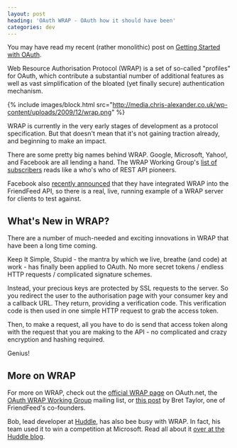 ```yaml
---
layout: post
heading: 'OAuth WRAP - OAuth how it should have been'
categories: dev
---
```


You may have read my recent (rather monolithic) post on [Getting Started with OAuth](http://www.chris-alexander.co.uk/1750).

Web Resource Authorisation Protocol (WRAP) is a set of so-called "profiles" for OAuth, which contribute a substantial number of additional features as well as vast simplification of the bloated (yet finally secure) authentication mechanism.

{% include images/block.html src="http://media.chris-alexander.co.uk/wp-content/uploads/2009/12/wrap.png" %}

WRAP is currently in the very early stages of development as a protocol specification. But that doesn't mean that it's not gaining traction already, and beginning to make an impact.

There are some pretty big names behind WRAP. Google, Microsoft, Yahoo!, and Facebook are all lending a hand. The WRAP Working Group's [list of subscribers](http://groups.google.com/group/oauth-wrap-wg/members) reads like a who's who of REST API pioneers.

Facebook also [recently announced](http://developers.facebook.com/news.php?blog=1&amp;story=350) that they have integrated WRAP into the FriendFeed API, so there is a real, live, running example of a WRAP server for clients to test against.

## What's New in WRAP?

There are a number of much-needed and exciting innovations in WRAP that have been a long time coming.

Keep It Simple, Stupid - the mantra by which we live, breathe (and code) at work - has finally been applied to OAuth. No more secret tokens / endless HTTP requests / complicated signature schemes.

Instead, your precious keys are protected by SSL requests to the server. So you redirect the user to the authorisation page with your consumer key and a callback URL. They return, providing a verification code. This verification code is then used in one simple HTTP request to grab the access token.

Then, to make a request, all you have to do is send that access token along with the request that you are making to the API - no complicated and crazy encryption and hashing required.

Genius!

## More on WRAP

For more on WRAP, check out the [official WRAP page](http://wiki.oauth.net/OAuth-WRAP) on OAuth.net, the [OAuth WRAP Working Group](http://groups.google.com/group/oauth-wrap-wg) mailing list, or [this post](http://bret.appspot.com/entry/oauth-wrap) by Bret Taylor, one of FriendFeed's co-founders.

Bob, lead developer at [Huddle](http://www.huddle.net), has also bee busy with WRAP. In fact, his team used it to win a competition at Microsoft. Read all about it [over at the Huddle blog](http://blog.huddle.net/repping-the-uk-scene).